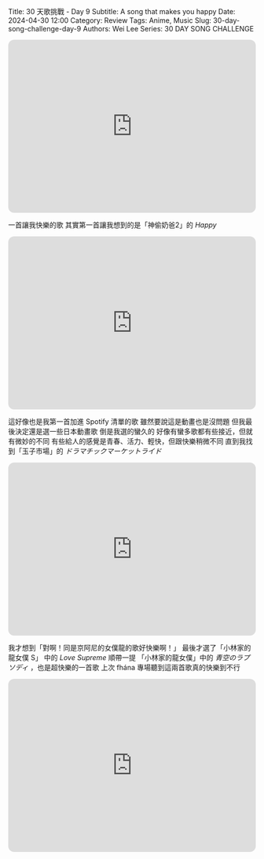 Title: 30 天歌挑戰 - Day 9
Subtitle: A song that makes you happy
Date: 2024-04-30 12:00
Category: Review
Tags: Anime, Music
Slug: 30-day-song-challenge-day-9
Authors: Wei Lee
Series: 30 DAY SONG CHALLENGE

<iframe style="border-radius:12px" src="https://open.spotify.com/embed/track/4kUsEPxZeNi59diQNDGroY?utm_source=generator" width="100%" height="352" frameBorder="0" allowfullscreen="" allow="autoplay; clipboard-write; encrypted-media; fullscreen; picture-in-picture" loading="lazy"></iframe>

<!--more-->

一首讓我快樂的歌
其實第一首讓我想到的是「神偷奶爸2」的 *Happy*

<iframe style="border-radius:12px" src="https://open.spotify.com/embed/track/6NPVjNh8Jhru9xOmyQigds?utm_source=generator" width="100%" height="352" frameBorder="0" allowfullscreen="" allow="autoplay; clipboard-write; encrypted-media; fullscreen; picture-in-picture" loading="lazy"></iframe>

這好像也是我第一首加進 Spotify 清單的歌
雖然要說這是動畫也是沒問題
但我最後決定還是選一些日本動畫歌
倒是我選的蠻久的
好像有蠻多歌都有些接近，但就有微妙的不同
有些給人的感覺是青春、活力、輕快，但跟快樂稍微不同
直到我找到「玉子市場」的 *ドラマチックマーケットライド*

<iframe style="border-radius:12px" src="https://open.spotify.com/embed/track/4XVdyXUBYR70qhHSKUgZL9?utm_source=generator" width="100%" height="352" frameBorder="0" allowfullscreen="" allow="autoplay; clipboard-write; encrypted-media; fullscreen; picture-in-picture" loading="lazy"></iframe>

我才想到「對啊！同是京阿尼的女僕龍的歌好快樂啊！」
最後才選了「小林家的龍女僕 S」 中的 *Love Supreme*
順帶一提 「小林家的龍女僕」中的 *青空のラプソディ* ，也是超快樂的一首歌
上次 fhána 專場聽到這兩首歌真的快樂到不行

<iframe style="border-radius:12px" src="https://open.spotify.com/embed/track/2Y3lK46bVHAl8VBx25EMTZ?utm_source=generator" width="100%" height="352" frameBorder="0" allowfullscreen="" allow="autoplay; clipboard-write; encrypted-media; fullscreen; picture-in-picture" loading="lazy"></iframe>
